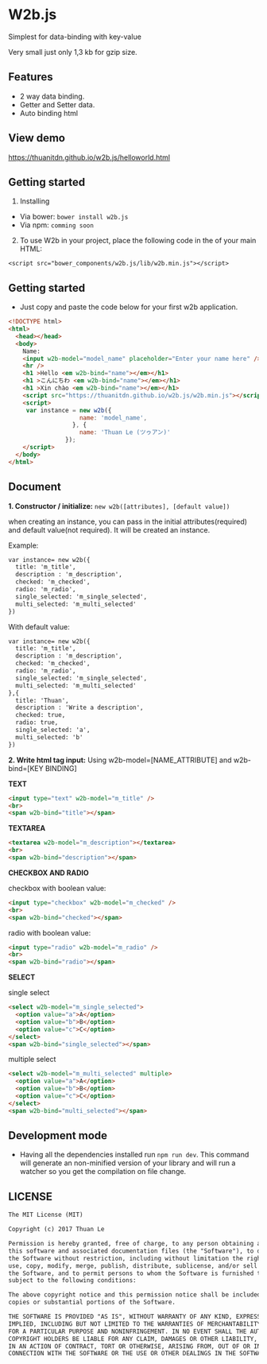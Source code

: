# W2b.js

Simplest for data-binding with key-value

Very small just only 1,3 kb for gzip size.
## Features

* 2 way data binding.
* Getter and Setter data.
* Auto binding html

## View demo 
https://thuanitdn.github.io/w2b.js/helloworld.html

## Getting started

1. Installing
  * Via bower:
    `bower install w2b.js`
  * Via npm:
    `comming soon`
2. To use W2b in your project, place the following code in the of your main HTML:

  `<script src="bower_components/w2b.js/lib/w2b.min.js"></script>`

## Getting started

* Just copy and paste the code below for your first w2b application.

```html
<!DOCTYPE html>
<html>
  <head></head>
  <body>
    Name:
    <input w2b-model="model_name" placeholder="Enter your name here" />
    <hr />
    <h1 >Hello <em w2b-bind="name"></em></h1>
    <h1 >こんにちわ <em w2b-bind="name"></em></h1>
    <h1 >Xin chào <em w2b-bind="name"></em></h1>
    <script src="https://thuanitdn.github.io/w2b.js/w2b.min.js"></script>
    <script>
     var instance = new w2b({
                    name: 'model_name',
                  }, {
                    name: 'Thuan Le (ツゥアン)'
                });
    </script>
  </body>
</html>

```

## Document

**1. Constructor / initialize:**  `new w2b([attributes], [default value])`

when creating an instance, you can pass in the initial attributes(required) and default value(not required). It will be created an instance.

Example: 

```html
var instance= new w2b({
  title: 'm_title',
  description : 'm_description',
  checked: 'm_checked',
  radio: 'm_radio',
  single_selected: 'm_single_selected',
  multi_selected: 'm_multi_selected'
})
```

With default value:

```html
var instance= new w2b({
  title: 'm_title',
  description : 'm_description',
  checked: 'm_checked',
  radio: 'm_radio',
  single_selected: 'm_single_selected',
  multi_selected: 'm_multi_selected'
},{
  title: 'Thuan',
  description : 'Write a description',
  checked: true,
  radio: true,
  single_selected: 'a',
  multi_selected: 'b'
})
```

**2. Write html tag input:** Using w2b-model=[NAME_ATTRIBUTE] and w2b-bind=[KEY BINDING]

**TEXT**

```html
<input type="text" w2b-model="m_title" />
<br>
<span w2b-bind="title"></span>
```

**TEXTAREA**

```html
<textarea w2b-model="m_description"></textarea>
<br>
<span w2b-bind="description"></span>
```

**CHECKBOX AND RADIO**

checkbox with boolean value:

```html
<input type="checkbox" w2b-model="m_checked" />
<br>
<span w2b-bind="checked"></span>
```
radio with boolean value:

```html
<input type="radio" w2b-model="m_radio" />
<br>
<span w2b-bind="radio"></span>
```

**SELECT**

single select
```html
<select w2b-model="m_single_selected">
  <option value="a">A</option>
  <option value="b">B</option>
  <option value="c">C</option>
</select>
<span w2b-bind="single_selected"></span>
```

multiple select
```html
<select w2b-model="m_multi_selected" multiple>
  <option value="a">A</option>
  <option value="b">B</option>
  <option value="c">C</option>
</select>
<span w2b-bind="multi_selected"></span>
```

## Development mode
  * Having all the dependencies installed run `npm run dev`. This command will generate an non-minified version of your library and will run a watcher so you get the compilation on file change.

## LICENSE
  ```html
  The MIT License (MIT)
  
  Copyright (c) 2017 Thuan Le
  
  Permission is hereby granted, free of charge, to any person obtaining a copy of
  this software and associated documentation files (the "Software"), to deal in
  the Software without restriction, including without limitation the rights to
  use, copy, modify, merge, publish, distribute, sublicense, and/or sell copies of
  the Software, and to permit persons to whom the Software is furnished to do so,
  subject to the following conditions:
  
  The above copyright notice and this permission notice shall be included in all
  copies or substantial portions of the Software.
  
  THE SOFTWARE IS PROVIDED "AS IS", WITHOUT WARRANTY OF ANY KIND, EXPRESS OR
  IMPLIED, INCLUDING BUT NOT LIMITED TO THE WARRANTIES OF MERCHANTABILITY, FITNESS
  FOR A PARTICULAR PURPOSE AND NONINFRINGEMENT. IN NO EVENT SHALL THE AUTHORS OR
  COPYRIGHT HOLDERS BE LIABLE FOR ANY CLAIM, DAMAGES OR OTHER LIABILITY, WHETHER
  IN AN ACTION OF CONTRACT, TORT OR OTHERWISE, ARISING FROM, OUT OF OR IN
  CONNECTION WITH THE SOFTWARE OR THE USE OR OTHER DEALINGS IN THE SOFTWARE.
